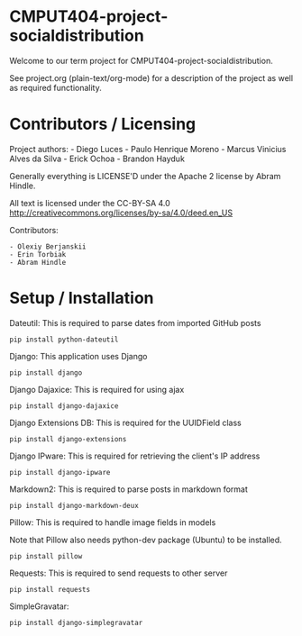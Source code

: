 CMPUT404-project-socialdistribution
===================================

Welcome to our term project for CMPUT404-project-socialdistribution.

See project.org (plain-text/org-mode) for a description of the project as well as required functionality. 


Contributors / Licensing
========================

Project authors:
	- Diego Luces
	- Paulo Henrique Moreno
	- Marcus Vinicius Alves da Silva
	- Erick Ochoa
	- Brandon Hayduk

Generally everything is LICENSE'D under the Apache 2 license by Abram Hindle.

All text is licensed under the CC-BY-SA 4.0 http://creativecommons.org/licenses/by-sa/4.0/deed.en_US

Contributors:

    - Olexiy Berjanskii
    - Erin Torbiak
    - Abram Hindle


Setup / Installation
========================
Dateutil:
This is required to parse dates from imported GitHub posts

	pip install python-dateutil

Django:
This application uses Django

	pip install django

Django Dajaxice:
This is required for using ajax

	pip install django-dajaxice

Django Extensions DB:
This is required for the UUIDField class

	pip install django-extensions

Django IPware:
This is required for retrieving the client's IP address

	pip install django-ipware

Markdown2:
This is required to parse posts in markdown format

	pip install django-markdown-deux

Pillow:
This is required to handle image fields in models

Note that Pillow also needs python-dev package (Ubuntu) to be installed.

	pip install pillow

Requests:
This is required to send requests to other server

	pip install requests

SimpleGravatar:

	pip install django-simplegravatar

